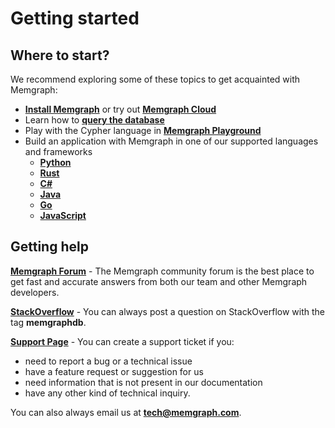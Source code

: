 # Getting started

## Where to start?

We recommend exploring some of these topics to get acquainted with Memgraph:

* [**Install Memgraph**](installation/) or try out [**Memgraph Cloud**](https://memgraph.com/product/cloud)
* Learn how to [**query the database**](querying/)
* Play with the Cypher language in [**Memgraph Playground**](https://playground.memgraph.com/)
* Build an application with Memgraph in one of our supported languages and frameworks
  * [**Python**](connecting-applications/python.md)
  * [**Rust**](connecting-applications/rust.md)
  * [**C\#**](connecting-applications/c-sharp.md)
  * [**Java**](connecting-applications/java.md)
  * [**Go**](connecting-applications/go.md)
  * [**JavaScript**](connecting-applications/javascript.md)

## Getting help

[**Memgraph Forum**](https://discourse.memgraph.com/) - The Memgraph community forum is the best place to get fast and accurate answers from both our team and other Memgraph developers.

[**StackOverflow**](https://stackoverflow.com/questions/tagged/memgraphdb) - You can always post a question on StackOverflow with the tag **memgraphdb**.

[**Support Page**](https://airtable.com/shrcmWpvn74kudboV) - You can create a support ticket if you:

* need to report a bug or a technical issue
* have a feature request or suggestion for us
* need information that is not present in our documentation
* have any other kind of technical inquiry.

You can also always email us at [**tech@memgraph.com**](mailto:tech@memgraph.com).

